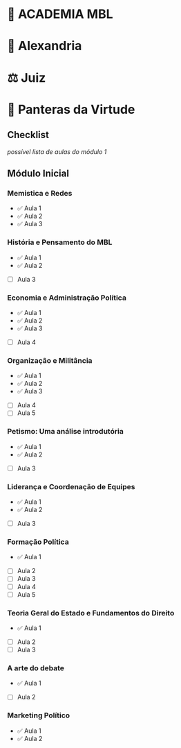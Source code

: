 # 🏫 ACADEMIA MBL
# 🗼 Alexandria
# ⚖️ Juiz
# 🐯 Panteras da Virtude

## Checklist
*possível lista de aulas do módulo 1*
## Módulo Inicial
### Memistica e Redes
- ✅ Aula 1 
- ✅ Aula 2
- ✅ Aula 3


### História e Pensamento do MBL
- ✅ Aula 1 
- ✅ Aula 2
- [ ] Aula 3


### Economia e Administração Política
- ✅ Aula 1 
- ✅ Aula 2
- ✅ Aula 3
- [ ] Aula 4

### Organização e Militância
- ✅ Aula 1 
- ✅ Aula 2
- ✅ Aula 3
- [ ] Aula 4
- [ ] Aula 5

### Petismo: Uma análise introdutória
- ✅ Aula 1 
- ✅ Aula 2
- [ ] Aula 3

### Liderança e Coordenação de Equipes
- ✅ Aula 1 
- ✅ Aula 2
- [ ] Aula 3

### Formação Política
- ✅ Aula 1 
- [ ] Aula 2
- [ ] Aula 3
- [ ] Aula 4
- [ ] Aula 5

### Teoria Geral do Estado e Fundamentos do Direito
- ✅ Aula 1 
- [ ] Aula 2
- [ ] Aula 3

### A arte do debate
- ✅ Aula 1 
- [ ] Aula 2

### Marketing Político
- ✅ Aula 1 
- ✅ Aula 2
